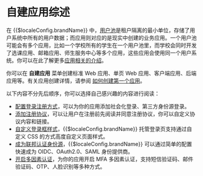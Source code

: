 # 自建应用综述

<LastUpdated/>

在 {{$localeConfig.brandName}} 中，[用户池](/concepts/user-pool.md)是租户隔离的最小单位，存储了用户系统中所有的用户数据；而应用则对应的是现实中创建的业务应用。一个用户池可能会有多个应用，比如一个学校所有的学生在一个用户池里，而学校会同时开发了选课应用、邮箱应用、师生服务中心等多个应用，这些应用会使用同一个用户系统。你可以在此了解更多[应用相关的介绍](/concepts/application.md)。

你可以在 **自建应用** 菜单创建标准 Web 应用、单页 Web 应用、客户端应用、后端应用等。有关应用创建详情，请参阅 [如何创建第一个应用](./create-app.md)。

以下内容不分先后顺序，你可以选择自己感兴趣的内容进行阅读：

- [配置登录注册方式](/guides/app-new/create-app/login-control.md)，可以为你的应用添加社会化登录、第三方身份源登录。
- [添加注册协议](/guides/customize/global-guard/)，可以让用户在注册前先阅读并同意注册协议，你可以自定义协议内容和链接。
- [自定义登录框样式](/guides/app-new/create-app/customize-guard.md#登录框样式)，{{$localeConfig.brandName}} 托管登录页支持通过自定义 CSS 的方式高度自定义页面样式。
- [成为联邦认证身份源](/guides/app-new/create-app/app-configuration.md)，{{$localeConfig.brandName}} 可以通过简单的配置快速成为 OIDC、OAuth2.0、SAML 身份提供商。
- [开启多因素认证](/guides/app-new/create-app/security-management.md#多因素认证)，为你的应用开启 MFA 多因素认证，支持短信验证码、邮件验证码、OTP、人脸识别等多种方式。

